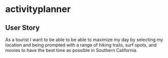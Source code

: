 # activityplanner

## User Story 

As a tourist I want to be able to be able to maximize my day by selecting my location and being prompted with a range of hiking trails, surf spots, and movies to have the best time as possible in Southern California.  



